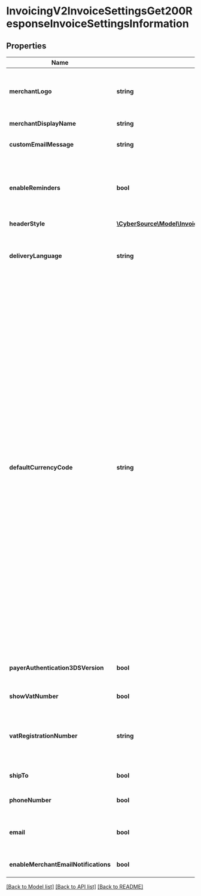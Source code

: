 # InvoicingV2InvoiceSettingsGet200ResponseInvoiceSettingsInformation

## Properties
Name | Type | Description | Notes
------------ | ------------- | ------------- | -------------
**merchantLogo** | **string** | The image file, which must be encoded in Base64 format. Supported file formats are &#x60;png&#x60;, &#x60;jpg&#x60;, and &#x60;gif&#x60;. The image file size restriction is 1 MB. | [optional] 
**merchantDisplayName** | **string** | The merchant&#39;s display name shown on the invoice. | [optional] 
**customEmailMessage** | **string** | The content of the email message that we send to your customers. | [optional] 
**enableReminders** | **bool** | Whether you would like us to send an auto-generated reminder email to your invoice recipients. Currently, this reminder email is sent five days before the invoice is due and one day after it is past due. | [optional] 
**headerStyle** | [**\CyberSource\Model\InvoicingV2InvoiceSettingsGet200ResponseInvoiceSettingsInformationHeaderStyle**](InvoicingV2InvoiceSettingsGet200ResponseInvoiceSettingsInformationHeaderStyle.md) |  | [optional] 
**deliveryLanguage** | **string** | The language of the email that we send to your customers. Possible values are &#x60;zh-CN&#x60;, &#x60;zh-TW&#x60;, &#x60;en-US&#x60;, &#x60;fr-FR&#x60;, &#x60;de-DE&#x60;, &#x60;ja-JP&#x60;, &#x60;pt-BR&#x60;, &#x60;ru-RU&#x60; and &#x60;es-419&#x60;. | [optional] 
**defaultCurrencyCode** | **string** | Currency used for the order. Use the three-character [ISO Standard Currency Codes.](http://apps.cybersource.com/library/documentation/sbc/quickref/currencies.pdf)  #### Used by **Authorization** Required field.  **Authorization Reversal** For an authorization reversal (&#x60;reversalInformation&#x60;) or a capture (&#x60;processingOptions.capture&#x60; is set to &#x60;true&#x60;), you must use the same currency that you used in your payment authorization request.  #### PIN Debit Currency for the amount you requested for the PIN debit purchase. This value is returned for partial authorizations. The issuing bank can approve a partial amount if the balance on the debit card is less than the requested transaction amount. For the possible values, see the [ISO Standard Currency Codes](https://developer.cybersource.com/library/documentation/sbc/quickref/currencies.pdf). Returned by PIN debit purchase.  For PIN debit reversal requests, you must use the same currency that was used for the PIN debit purchase or PIN debit credit that you are reversing. For the possible values, see the [ISO Standard Currency Codes](https://developer.cybersource.com/library/documentation/sbc/quickref/currencies.pdf).  Required field for PIN Debit purchase and PIN Debit credit requests. Optional field for PIN Debit reversal requests.  #### GPX This field is optional for reversing an authorization or credit.  #### DCC for First Data Your local currency.  #### Tax Calculation Required for international tax and value added tax only. Optional for U.S. and Canadian taxes. Your local currency. | [optional] 
**payerAuthentication3DSVersion** | **bool** | The 3D Secure payer authentication status for a merchant&#39;s invoice payments. | [optional] [default to false]
**showVatNumber** | **bool** | Display VAT number on Invoice. | [optional] [default to false]
**vatRegistrationNumber** | **string** | Your government-assigned tax identification number.  #### Tax Calculation Required field for value added tax only. Not applicable to U.S. and Canadian taxes. | [optional] 
**shipTo** | **bool** | Collect the payers shipping address. | [optional] [default to false]
**phoneNumber** | **bool** | Collect the payers phone number. | [optional] [default to false]
**email** | **bool** | Collect the payers email address when the email address is not known or confirm it if it is known at the time of invoice creation. | [optional] [default to false]
**enableMerchantEmailNotifications** | **bool** | Whether you would like to receive payment notification for successful transaction | [optional] [default to false]

[[Back to Model list]](../README.md#documentation-for-models) [[Back to API list]](../README.md#documentation-for-api-endpoints) [[Back to README]](../README.md)


